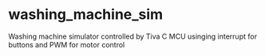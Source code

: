 # washing_machine_sim
Washing machine simulator controlled by Tiva C MCU
usinging interrupt for buttons and PWM for motor control
